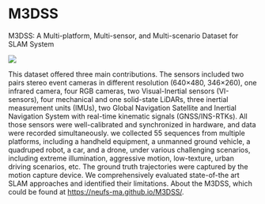 # M3DSS
M3DSS: A Multi-platform, Multi-sensor, and Multi-scenario Dataset for SLAM System

![](https://github.com/NEUFS-MA/M3DSS/blob/main/assets/M3DSS.jpg)

This dataset offered three main contributions. The sensors included two pairs stereo event cameras in different resolution (640×480, 346×260), one infrared camera, four RGB cameras, two Visual-Inertial sensors (VI-sensors), four mechanical and one solid-state LiDARs, three inertial measurement units (IMUs), two Global Navigation Satellite and Inertial Navigation System with real-time kinematic signals (GNSS/INS-RTKs). All those sensors were well-calibrated and synchronized in hardware, and data were recorded simultaneously. we collected 55 sequences from multiple platforms, including a handheld equipment, a unmanned ground vehicle, a quadruped robot, a car, and a drone, under various challenging scenarios, including extreme illumination, aggressive motion, low-texture, urban driving scenarios, etc. The ground truth trajectories were captured by the motion capture device. We comprehensively evaluated state-of-the art SLAM approaches and identified their limitations. About the M3DSS, which could be found at https://neufs-ma.github.io/M3DSS/.
